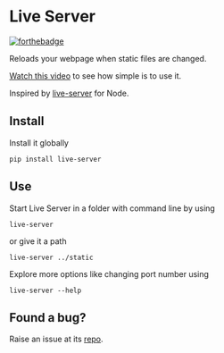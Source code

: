 # Live Server

[![forthebadge](https://forthebadge.com/images/badges/made-with-python.svg)](https://forthebadge.com)

Reloads your webpage when static files are changed.

[Watch this video](https://www.youtube.com/watch?v=FP7QqNv9e4E) to see how simple is to use it.

Inspired by [live-server](https://www.npmjs.com/package/live-server) for Node.

## Install

Install it globally

```
pip install live-server
```

## Use

Start Live Server in a folder with command line by using

```
live-server
```

or give it a path

```
live-server ../static
```

Explore more options like changing port number using

```
live-server --help
```

## Found a bug?

Raise an issue at its [repo](https://www.github.com/ajitid/live-server).

